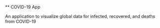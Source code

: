 ** COVID-19 App

An application to visualize global data for infected, recovered, and deaths from COVID-19
